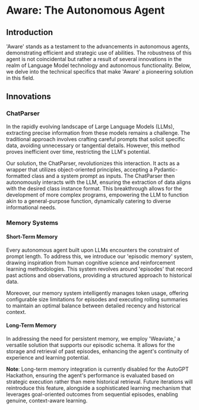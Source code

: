 # Aware: The Autonomous Agent

## Introduction

'Aware' stands as a testament to the advancements in autonomous agents, demonstrating efficient and strategic use of abilities. The robustness of this agent is not coincidental but rather a result of several innovations in the realm of Language Model technology and autonomous functionality. Below, we delve into the technical specifics that make 'Aware' a pioneering solution in this field.

## Innovations

### ChatParser

In the rapidly evolving landscape of Large Language Models (LLMs), extracting precise information from these models remains a challenge. The traditional approach involves crafting careful prompts that solicit specific data, avoiding unnecessary or tangential details. However, this method proves inefficient over time, restricting the LLM's potential.

Our solution, the ChatParser, revolutionizes this interaction. It acts as a wrapper that utilizes object-oriented principles, accepting a Pydantic-formatted class and a system prompt as inputs. The ChatParser then autonomously interacts with the LLM, ensuring the extraction of data aligns with the desired class instance format. This breakthrough allows for the development of more complex programs, empowering the LLM to function akin to a general-purpose function, dynamically catering to diverse informational needs.

### Memory Systems

#### Short-Term Memory

Every autonomous agent built upon LLMs encounters the constraint of prompt length. To address this, we introduce our 'episodic memory' system, drawing inspiration from human cognitive science and reinforcement learning methodologies. This system revolves around 'episodes' that record past actions and observations, providing a structured approach to historical data.

Moreover, our memory system intelligently manages token usage, offering configurable size limitations for episodes and executing rolling summaries to maintain an optimal balance between detailed recency and historical context.

#### Long-Term Memory

In addressing the need for persistent memory, we employ 'Weaviate,' a versatile solution that supports our episodic schema. It allows for the storage and retrieval of past episodes, enhancing the agent's continuity of experience and learning potential.

**Note**: Long-term memory integration is currently disabled for the AutoGPT Hackathon, ensuring the agent's performance is evaluated based on strategic execution rather than mere historical retrieval. Future iterations will reintroduce this feature, alongside a sophisticated learning mechanism that leverages goal-oriented outcomes from sequential episodes, enabling genuine, context-aware learning.
